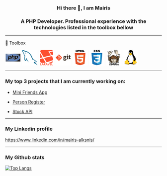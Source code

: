 <h3 align="center">Hi there 👋, I am Mairis</h3>

<h3 align="center">A PHP Developer. Professional experience with the technologies listed in the toolbox bellow</h3>

---

🧰 Toolbox

<img src="https://raw.githubusercontent.com/devicons/devicon/2ae2a900d2f041da66e950e4d48052658d850630/icons/php/php-original.svg" alt="PHP Logo" width="50" height="50"/> <img src="https://raw.githubusercontent.com/devicons/devicon/2ae2a900d2f041da66e950e4d48052658d850630/icons/mysql/mysql-original.svg" alt="mySql Logo" width="50" height="50"/> <img src="https://raw.githubusercontent.com/devicons/devicon/2ae2a900d2f041da66e950e4d48052658d850630/icons/laravel/laravel-plain-wordmark.svg" alt="Laravel Logo" width="50" height="50"/> <img src="https://raw.githubusercontent.com/devicons/devicon/2ae2a900d2f041da66e950e4d48052658d850630/icons/git/git-original-wordmark.svg" alt="Git Logo" width="50" height="50"/> <img src="https://raw.githubusercontent.com/devicons/devicon/2ae2a900d2f041da66e950e4d48052658d850630/icons/html5/html5-original-wordmark.svg" alt="html5 Logo" width="50" height="50"/> <img src="https://raw.githubusercontent.com/devicons/devicon/2ae2a900d2f041da66e950e4d48052658d850630/icons/css3/css3-original-wordmark.svg" alt="html5 Logo" width="50" height="50"/> <img src="https://raw.githubusercontent.com/devicons/devicon/2ae2a900d2f041da66e950e4d48052658d850630/icons/composer/composer-original.svg" alt="composer Logo" width="50" height="50"/> <img src="https://raw.githubusercontent.com/devicons/devicon/2ae2a900d2f041da66e950e4d48052658d850630/icons/linux/linux-original.svg" alt="linux Logo" width="50" height="50"/>

---

### My top 3 projects that I am currently working on:

- <a href="https://github.com/Mairis67/MiniFriendsApp">Mini Friends App</a>

- <a href="https://github.com/Mairis67/PersonRegister">Person Register</a>

- <a href="https://github.com/Mairis67/Stock-API">Stock API</a>

---

### My Linkedin profile

https://www.linkedin.com/in/mairis-alksnis/

---

### My Github stats

[![Top Langs](https://github-readme-stats.vercel.app/api/top-langs/?username=Mairis67&hide=java&theme=radical)](https://github.com/anuraghazra/github-readme-stats)

<!--
**Mairis67/Mairis67** is a ✨ _special_ ✨ repository because its `README.md` (this file) appears on your GitHub profile.

Here are some ideas to get you started:

- 🔭 I’m currently working on ...
- 🌱 I’m currently learning ...
- 👯 I’m looking to collaborate on ...
- 🤔 I’m looking for help with ...
- 💬 Ask me about ...
- 📫 How to reach me: ...
- 😄 Pronouns: ...
- ⚡ Fun fact: ...
-->
